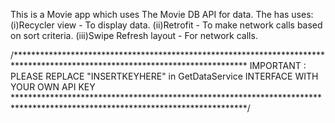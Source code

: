 This is a Movie app which uses The Movie DB API for data. The has uses:
(i)Recycler view - To display data.
(ii)Retrofit - To make network calls based on sort criteria.
(iii)Swipe Refresh layout - For network calls.

/*****************************************************************************************************************************
IMPORTANT : PLEASE REPLACE "INSERTKEYHERE" in GetDataService INTERFACE WITH YOUR OWN API KEY 
*****************************************************************************************************************************/
